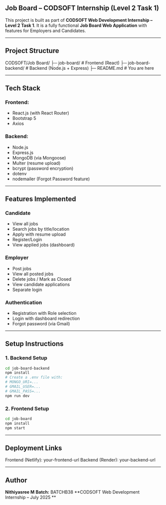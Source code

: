 ## Job Board – CODSOFT Internship (Level 2 Task 1)

This project is built as part of **CODSOFT Web Development Internship – Level 2 Task 1**. It is a fully functional **Job Board Web Application** with features for Employers and Candidates.

---

## Project Structure

CODSOFT/Job Board/
├─ job-board/ # Frontend (React)
├─ job-board-backend/ # Backend (Node.js + Express)
├─ README.md # You are here


---

## Tech Stack

### Frontend:
- React.js (with React Router)
- Bootstrap 5
- Axios

### Backend:
- Node.js
- Express.js
- MongoDB (via Mongoose)
- Multer (resume upload)
- bcrypt (password encryption)
- dotenv
- nodemailer (Forgot Password feature)

---

## Features Implemented

### Candidate
- View all jobs
- Search jobs by title/location
- Apply with resume upload
- Register/Login
- View applied jobs (dashboard)

### Employer
- Post jobs
- View all posted jobs
- Delete jobs / Mark as Closed
- View candidate applications
- Separate login

### Authentication
- Registration with Role selection
- Login with dashboard redirection
- Forgot password (via Gmail)

---

## Setup Instructions

### 1. Backend Setup

```bash
cd job-board-backend
npm install
# Create a .env file with:
# MONGO_URI=...
# GMAIL_USER=...
# GMAIL_PASS=...
npm run dev
```
### 2. Frontend Setup
```bash
cd job-board
npm install
npm start
```

---

## Deployment Links


 Frontend (Netlify): your-frontend-url
 Backend (Render): your-backend-url


---

## Author

**Nithiyasree M**
**Batch:** BATCHB38 
**CODSOFT Web Development Internship – July 2025
**
